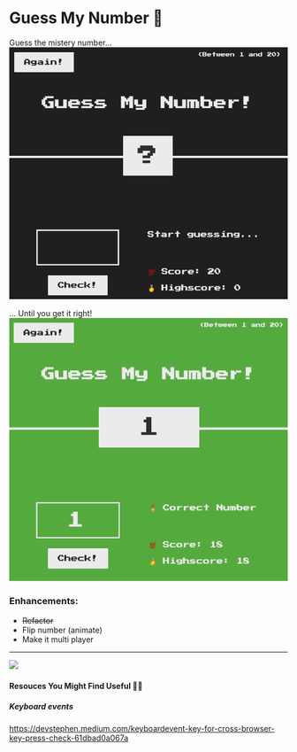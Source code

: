 # Guess My Number :ghost:

Guess the mistery number...
![](images/main.png)

... Until you get it right!
![](images/correct.png)

### Enhancements:

- ~~Refactor~~
- Flip number (animate)
- Make it multi player

---

![](https://media.giphy.com/media/QAsBwSjx9zVKoGp9nr/giphy.gif)

#### Resouces You Might Find Useful :man_astronaut:

##### Keyboard events

https://devstephen.medium.com/keyboardevent-key-for-cross-browser-key-press-check-61dbad0a067a
